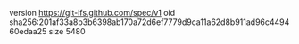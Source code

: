 version https://git-lfs.github.com/spec/v1
oid sha256:201af33a8b3b6398ab170a72d6ef7779d9ca11a62d8b911ad96c449460edaa25
size 5480
